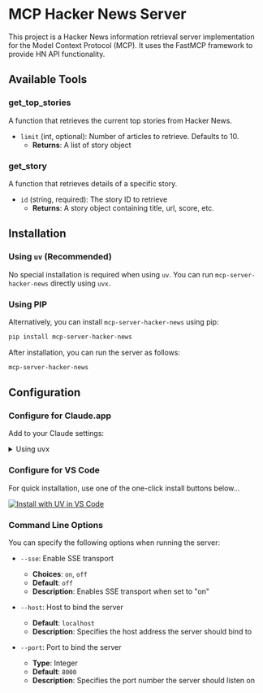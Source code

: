 # MCP Hacker News Server

This project is a Hacker News information retrieval server implementation for the Model Context Protocol (MCP). It uses the FastMCP framework to provide HN API functionality.

## Available Tools

### get_top_stories

A function that retrieves the current top stories from Hacker News.

- `limit` (int, optional): Number of articles to retrieve. Defaults to 10.
  - **Returns**: A list of story object

### get_story

A function that retrieves details of a specific story.

- `id` (string, required): The story ID to retrieve
  - **Returns**: A story object containing title, url, score, etc.

## Installation

### Using `uv` (Recommended)

No special installation is required when using `uv`. You can run `mcp-server-hacker-news` directly using `uvx`.

### Using PIP

Alternatively, you can install `mcp-server-hacker-news` using pip:

```bash
pip install mcp-server-hacker-news
```

After installation, you can run the server as follows:

```bash
mcp-server-hacker-news
```

## Configuration

### Configure for Claude.app

Add to your Claude settings:

<details>
<summary>Using uvx</summary>

```json
{
  "mcpServers": {
    "hacker-news": {
      "command": "uvx",
      "args": ["mcp-server-hacker-news"]
    }
  }
}
```

</details>

### Configure for VS Code

For quick installation, use one of the one-click install buttons below...

[![Install with UV in VS Code](https://img.shields.io/badge/VS_Code-UV-0098FF?style=flat-square&logo=visualstudiocode&logoColor=white)](https://insiders.vscode.dev/redirect/mcp/install?name=hacker-news&config=%7B%22command%22%3A%22uvx%22%2C%22args%22%3A%5B%22mcp-server-hacker-news%22%5D%7D)

### Command Line Options

You can specify the following options when running the server:

- `--sse`: Enable SSE transport

  - **Choices**: `on`, `off`
  - **Default**: `off`
  - **Description**: Enables SSE transport when set to "on"

- `--host`: Host to bind the server

  - **Default**: `localhost`
  - **Description**: Specifies the host address the server should bind to

- `--port`: Port to bind the server

  - **Type**: Integer
  - **Default**: `8000`
  - **Description**: Specifies the port number the server should listen on
